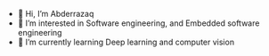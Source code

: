 - 👋 Hi, I’m Abderrazaq
- 👀 I’m interested in Software engineering, and Embedded software engineering
- 🌱 I’m currently learning Deep learning and computer vision

<!---
elmaanaou/elmaanaou is a ✨ special ✨ repository because its `README.md` (this file) appears on your GitHub profile.
You can click the Preview link to take a look at your changes.
--->
